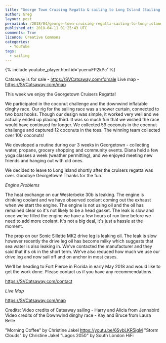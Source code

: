 ```yaml
---
title: "George Town Cruising Regatta & sailing to Long Island (Sailing SV Catsaway) - Ep. 29"
author: Greg
layout: post
permalink: /2018/04/george-town-cruising-regatta-sailing-to-long-island-sailing-sv-catsaway-ep-29
published_at: 2018-04-11 01:25:43 UTC
comments: True
licence: Creative Commons
categories:
  - YouTube
tags:
  - sailing
---
```


{% include youtube_player.html id='yuenuFP2kPc' %}

Catsaway is for sale - https://SVCatsaway.com/forsale
Live map - https://SVCatsaway.com/map

This week we enjoy the Georgetown Cruisers Regatta!

We participated in the coconut challenge and the downwind inflatable dinghy race.  Our rig for the sailing race was a shower curtain, connected to two boat hooks.  Though our design was simple, it worked very well and we actually ended up placing third.  It was so much fun that we wished the race would have continued for longer. We collected 59 coconuts in the coconut challenge and captured 12 coconuts in the toss.  The winning team collected over 100 coconuts!

We developed a routine during our 3 weeks in Georgetown - collecting water, propane, grocery shopping and community events.  Diana held a few yoga classes a week (weather permitting), and we enjoyed meeting new friends and hanging out with old ones.

We decided to leave to Long Island shortly after the cruisers regatta was over.  Goodbye Georgetown!  Thanks for the fun.

*Engine Problems*

The heat exchange on our Westerbeke 30b is leaking. The engine is drinking coolant and we have observed coolant coming out the exhaust when we start the engine. The engine is not using oil and the oil has remained clear so it's not likely to be a head gasket. The leak is slow and once we've filled the engine we have a few hours of run time before we need to add more coolant. It's not a big deal, it's just a hassle at the moment.

The prop on our Sonic Sillette MK2 drive leg is leaking oil. The leak is slow however recently the drive leg oil has become milky which suggests that sea water is also leaking in. We've contacted the manufacturer and they said that it's ok in the short term. We've also reduced how much we use our drive leg and now sail off and on anchor in most cases.

We'll be heading to Fort Pierce in Florida in early May 2018 and would like to get the work done. Please contact us if you have any recommendations.

https://SVCatsaway.com/contact

*Live Map*

https://SVCatsaway.com/map

Credits:
Video credits of Catsaway sailing - Harry and Alicia from Jennabird
Video credits of the Downwind dinghy race - Kay and Bruce from Laura Belle

"Morning Coffee" by Christine Jakel https://youtu.be/6SybLKR5igM
"Storm Clouds" by Christine Jakel
"Lagos 2050" by South London HiFi


